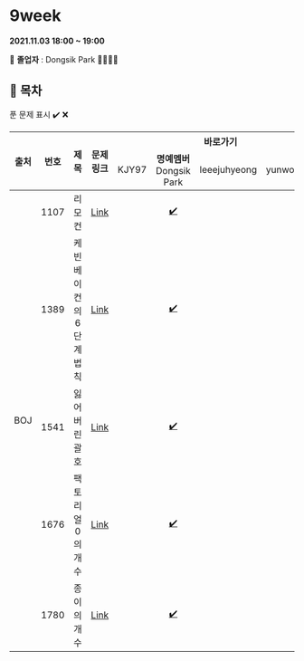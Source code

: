 # 9week

**2021.11.03 18:00 ~ 19:00**

:loudspeaker: **졸업자** : Dongsik Park :tada::tada::tada::tada:

## :bookmark_tabs: 목차

푼 문제 표시 ✔️ ❌

<table>
    <thead align="center">
        <tr>
            <th rowspan ="2" >출처</th>
            <th rowspan ="2">번호</th>
            <th rowspan ="2">제목</th>
            <th rowspan ="2">문제링크</th>
            <th colspan ="4">바로가기</th>
        </tr>
         <tr>
            <td>KJY97</td>
            <td><b>명예멤버</b><br> Dongsik Park</td>
            <td>leeejuhyeong</td>
            <td>yunwonjeong</td>
        </tr>
    </thead>
    <tbody  align="center">
    	<tr>
    		<td rowspan="5">BOJ</td>
    		<td>1107</td>
    		<td>리모컨</td>
    		<td><a href="https://www.acmicpc.net/problem/1107">Link</a></td>
            <td><a href=" "> </a></td>
            <td><a href="dongsik/BOJ_1107.java">✔️</a></td>
            <td><a href=" "> </a></td>
            <td><a href=" "> </a></td>
    	</tr>
    	<tr>
    		<td>1389</td>
    		<td>케빈 베이컨의 6단계 법칙</td>
    		<td><a href="https://www.acmicpc.net/problem/1389">Link</a></td>
    		<td><a href=" "> </a></td>
            <td><a href="dongsik/BOJ_1389.java">✔️</a></td>
    		<td><a href=" "> </a></td>
    		<td><a href=" "> </a></td>
    	</tr>
      <tr>
    		<td>1541</td>
    		<td>잃어버린 괄호</td>
    		<td><a href="https://www.acmicpc.net/problem/1541">Link</a></td>
    		<td><a href=" "> </a></td>
            <td><a href="dongsik/BOJ_1541.java">✔️</a></td>
    		<td><a href=" "> </a></td>
    		<td><a href=""> </a></td>
    	</tr>
      <tr>
    		<td>1676</td>
    		<td>팩토리얼 0의 개수</td>
    		<td><a href="https://www.acmicpc.net/problem/1676">Link</a></td>
    		<td><a href=" "> </a></td>
            <td><a href="dongsik/BOJ_1676.java">✔️</a></td>
    		<td><a href=" "> </a></td>
    		<td><a href=" "> </a></td>
    	</tr>
      <tr>
    		<td>1780</td>
    		<td>종이의 개수</td>
    		<td><a href="https://www.acmicpc.net/problem/1780">Link</a></td>
    		<td><a href=" ">  </a></td>
            <td><a href="dongsik/BOJ_1780.java">✔️</a></td>
    		<td><a href=" "> </a></td>
    		<td><a href=" "> </a></td>
    	</tr>
    </tbody>
</table>

